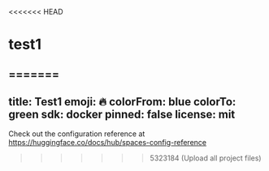 <<<<<<< HEAD
# test1
=======
---
title: Test1
emoji: 🔥
colorFrom: blue
colorTo: green
sdk: docker
pinned: false
license: mit
---

Check out the configuration reference at https://huggingface.co/docs/hub/spaces-config-reference
>>>>>>> 5323184 (Upload all project files)
